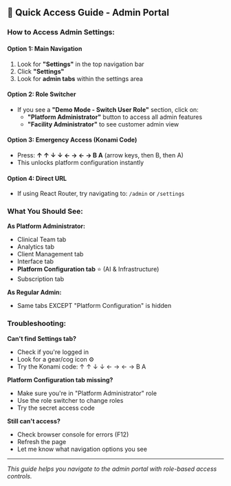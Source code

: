## 🚀 Quick Access Guide - Admin Portal

### **How to Access Admin Settings:**

#### **Option 1: Main Navigation**
1. Look for **"Settings"** in the top navigation bar
2. Click **"Settings"** 
3. Look for **admin tabs** within the settings area

#### **Option 2: Role Switcher**
- If you see a **"Demo Mode - Switch User Role"** section, click on:
  - **"Platform Administrator"** button to access all admin features
  - **"Facility Administrator"** to see customer admin view

#### **Option 3: Emergency Access (Konami Code)**
- Press: **↑ ↑ ↓ ↓ ← → ← → B A** (arrow keys, then B, then A)
- This unlocks platform configuration instantly

#### **Option 4: Direct URL**
- If using React Router, try navigating to: `/admin` or `/settings`

### **What You Should See:**

**As Platform Administrator:**
- Clinical Team tab
- Analytics tab  
- Client Management tab
- Interface tab
- **Platform Configuration tab** ⭐ (AI & Infrastructure)
- Subscription tab

**As Regular Admin:**
- Same tabs EXCEPT "Platform Configuration" is hidden

### **Troubleshooting:**

**Can't find Settings tab?**
- Check if you're logged in
- Look for a gear/cog icon ⚙️
- Try the Konami code: ↑ ↑ ↓ ↓ ← → ← → B A

**Platform Configuration tab missing?**
- Make sure you're in "Platform Administrator" role
- Use the role switcher to change roles
- Try the secret access code

**Still can't access?**
- Check browser console for errors (F12)
- Refresh the page
- Let me know what navigation options you see

---
*This guide helps you navigate to the admin portal with role-based access controls.*
